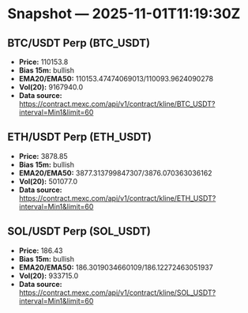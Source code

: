# Snapshot — 2025-11-01T11:19:30Z

## BTC/USDT Perp (BTC_USDT)
- **Price:** 110153.8
- **Bias 15m:** bullish
- **EMA20/EMA50:** 110153.47474069013/110093.9624090278
- **Vol(20):** 9167940.0
- **Data source:** https://contract.mexc.com/api/v1/contract/kline/BTC_USDT?interval=Min1&limit=60

## ETH/USDT Perp (ETH_USDT)
- **Price:** 3878.85
- **Bias 15m:** bullish
- **EMA20/EMA50:** 3877.313799847307/3876.070363036162
- **Vol(20):** 501077.0
- **Data source:** https://contract.mexc.com/api/v1/contract/kline/ETH_USDT?interval=Min1&limit=60

## SOL/USDT Perp (SOL_USDT)
- **Price:** 186.43
- **Bias 15m:** bullish
- **EMA20/EMA50:** 186.3019034660109/186.12272463051937
- **Vol(20):** 933715.0
- **Data source:** https://contract.mexc.com/api/v1/contract/kline/SOL_USDT?interval=Min1&limit=60
